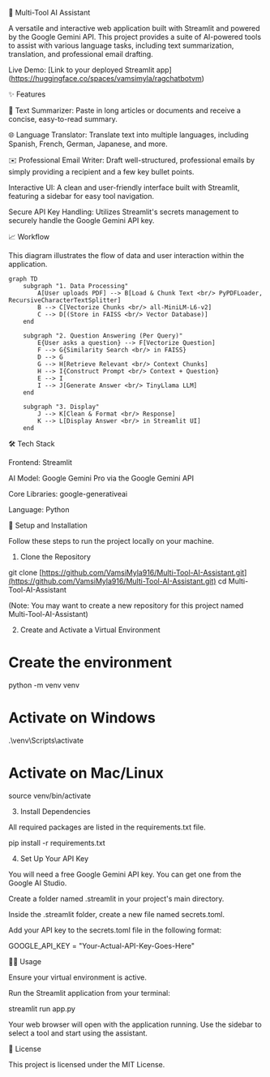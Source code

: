 🤖 Multi-Tool AI Assistant

A versatile and interactive web application built with Streamlit and powered by the Google Gemini API. This project provides a suite of AI-powered tools to assist with various language tasks, including text summarization, translation, and professional email drafting.

Live Demo: [Link to your deployed Streamlit app] (https://huggingface.co/spaces/vamsimyla/ragchatbotvm)

✨ Features

📝 Text Summarizer: Paste in long articles or documents and receive a concise, easy-to-read summary.

🌐 Language Translator: Translate text into multiple languages, including Spanish, French, German, Japanese, and more.

✉️ Professional Email Writer: Draft well-structured, professional emails by simply providing a recipient and a few key bullet points.

Interactive UI: A clean and user-friendly interface built with Streamlit, featuring a sidebar for easy tool navigation.

Secure API Key Handling: Utilizes Streamlit's secrets management to securely handle the Google Gemini API key.

📈 Workflow

This diagram illustrates the flow of data and user interaction within the application.

```mermaid
graph TD
    subgraph "1. Data Processing"
        A[User uploads PDF] --> B[Load & Chunk Text <br/> PyPDFLoader, RecursiveCharacterTextSplitter]
        B --> C[Vectorize Chunks <br/> all-MiniLM-L6-v2]
        C --> D[(Store in FAISS <br/> Vector Database)]
    end

    subgraph "2. Question Answering (Per Query)"
        E{User asks a question} --> F[Vectorize Question]
        F --> G{Similarity Search <br/> in FAISS}
        D --> G
        G --> H[Retrieve Relevant <br/> Context Chunks]
        H --> I{Construct Prompt <br/> Context + Question}
        E --> I
        I --> J[Generate Answer <br/> TinyLlama LLM]
    end

    subgraph "3. Display"
        J --> K[Clean & Format <br/> Response]
        K --> L[Display Answer <br/> in Streamlit UI]
    end

```

🛠️ Tech Stack

Frontend: Streamlit

AI Model: Google Gemini Pro via the Google Gemini API

Core Libraries: google-generativeai

Language: Python

🚀 Setup and Installation

Follow these steps to run the project locally on your machine.

1. Clone the Repository

git clone [https://github.com/VamsiMyla916/Multi-Tool-AI-Assistant.git](https://github.com/VamsiMyla916/Multi-Tool-AI-Assistant.git)
cd Multi-Tool-AI-Assistant

(Note: You may want to create a new repository for this project named Multi-Tool-AI-Assistant)

2. Create and Activate a Virtual Environment

# Create the environment

python -m venv venv

# Activate on Windows

.\venv\Scripts\activate

# Activate on Mac/Linux

source venv/bin/activate

3. Install Dependencies

All required packages are listed in the requirements.txt file.

pip install -r requirements.txt

4. Set Up Your API Key

You will need a free Google Gemini API key. You can get one from the Google AI Studio.

Create a folder named .streamlit in your project's main directory.

Inside the .streamlit folder, create a new file named secrets.toml.

Add your API key to the secrets.toml file in the following format:

GOOGLE_API_KEY = "Your-Actual-API-Key-Goes-Here"

🏃‍♀️ Usage

Ensure your virtual environment is active.

Run the Streamlit application from your terminal:

streamlit run app.py

Your web browser will open with the application running. Use the sidebar to select a tool and start using the assistant.

📄 License

This project is licensed under the MIT License.
